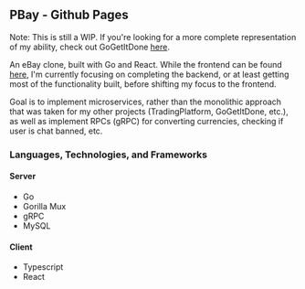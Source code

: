 ## PBay - Github Pages

Note: This is still a WIP. If you're looking for a more complete representation of my ability, check out GoGetItDone [here](https://sebaraj.com/GoGetItDone).

An eBay clone, built with Go and React. While the frontend can be found [here](https://github.com/PSebaRaj/pBay-Frontend), I'm currently focusing on completing the backend, or at least getting most of the functionality built, before shifting my focus to the frontend.

Goal is to implement microservices, rather than the monolithic approach that was taken for my other projects (TradingPlatform, GoGetItDone, etc.), as well as implement RPCs (gRPC) for converting currencies, checking if user is chat banned, etc.

### Languages, Technologies, and Frameworks
#### Server
- Go
- Gorilla Mux
- gRPC
- MySQL

#### Client
- Typescript
- React


